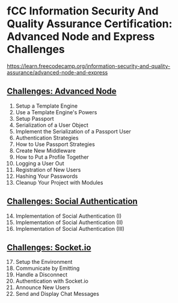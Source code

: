 # fCC Information Security And Quality Assurance Certification: Advanced Node and Express Challenges

https://learn.freecodecamp.org/information-security-and-quality-assurance/advanced-node-and-express  

## [Challenges: Advanced Node](./docs/ADVANCEDNODE.md)  
1. Setup a Template Engine  
2. Use a Template Engine's Powers  
3. Setup Passport 
4. Serialization of a User Object  
5. Implement the Serialization of a Passport User  
6. Authentication Strategies  
7. How to Use Passport Strategies  
8. Create New Middleware  
9. How to Put a Profile Together  
10. Logging a User Out  
11. Registration of New Users  
12. Hashing Your Passwords  
13. Cleanup Your Project with Modules  

## [Challenges: Social Authentication](./docs/SOCIALAUTH.md)  
14. Implementation of Social Authentication (I)  
15. Implementation of Social Authentication (II)   
16. Implementation of Social Authentication (III)  

## [Challenges: Socket&#46;io ](./docs/SOCKETIO.md)  
17. Setup the Environment  
18. Communicate by Emitting  
19. Handle a Disconnect  
20. Authentication with Socket&#46;io  
21. Announce New Users  
22. Send and Display Chat Messages  
 